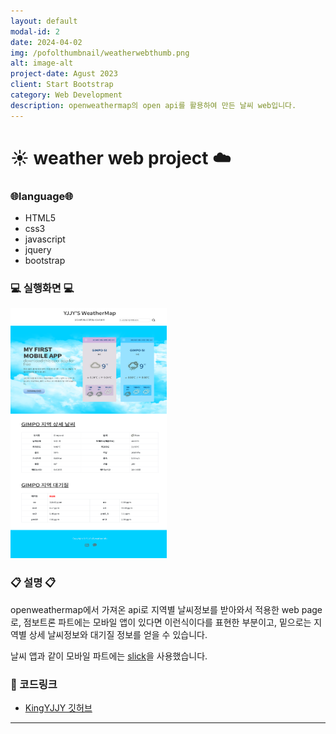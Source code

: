```yaml
---
layout: default
modal-id: 2
date: 2024-04-02
img: /pofolthumbnail/weatherwebthumb.png
alt: image-alt
project-date: Agust 2023
client: Start Bootstrap
category: Web Development
description: openweathermap의 open api를 활용하여 만든 날씨 web입니다. 
---
```



# :sunny: weather web project :cloud:
### :globe_with_meridians:language:globe_with_meridians:
- HTML5
- css3
- javascript
- jquery
- bootstrap


### :computer: 실행화면 :computer:
<img src="../img/project/weatherweb/full.png" width="250" height="400">  

### :clipboard: 설명 :clipboard:
openweathermap에서 가져온 api로 지역별 날씨정보를 받아와서 적용한 web page로,
점보트론 파트에는 모바일 앱이 있다면 이런식이다를 표현한 부분이고,
밑으로는 지역별 상세 날씨정보와 대기질 정보를 얻을 수 있습니다.

날씨 앱과 같이 모바일 파트에는 <u>slick</u>을 사용했습니다.

### :pushpin: 코드링크 
- [KingYJJY 깃허브](https://github.com/kingyjjy/weather-web "https://github.com/kingyjjy/weather-web")


---